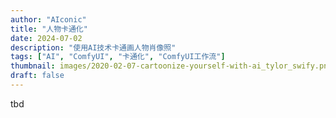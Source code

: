 ```yaml
---
author: "AIconic"
title: "人物卡通化"
date: 2024-07-02
description: "使用AI技术卡通画人物肖像照"
tags: ["AI", "ComfyUI", "卡通化", "ComfyUI工作流"]
thumbnail: images/2020-02-07-cartoonize-yourself-with-ai_tylor_swify.png
draft: false
---
```


tbd